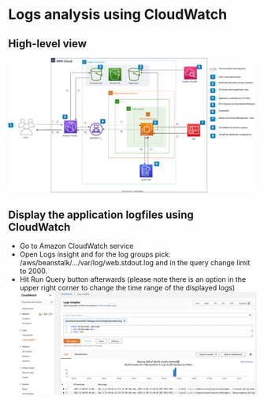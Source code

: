 # Logs analysis using CloudWatch

High-level view
-------------------------
![Screenshot](../../img/dynamoDB_diagram.drawio.svg)

Display the application logfiles using CloudWatch
-------------------------
- Go to Amazon CloudWatch service
- Open Logs insight and for the log groups pick: /aws/beanstalk/.../var/log/web.stdout.log and in the query change limit to 2000.
- Hit Run Query button afterwards (please note there is an option in the upper right corner to change the time range of the displayed logs)
![Screenshot](../../img/19_Logs_insight.png)
